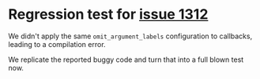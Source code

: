 # Regression test for [issue 1312](https://github.com/mozilla/uniffi-rs/issues/1312)

We didn't apply the same `omit_argument_labels` configuration to callbacks,
leading to a compilation error.

We replicate the reported buggy code and turn that into a full blown test now.

